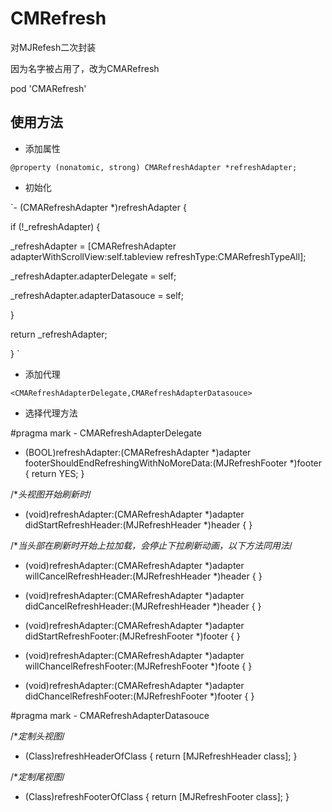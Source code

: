 # CMRefresh

对MJRefesh二次封装

因为名字被占用了，改为CMARefresh

pod 'CMARefresh'

## 使用方法
* 添加属性

`@property (nonatomic, strong) CMARefreshAdapter *refreshAdapter;
`

* 初始化

`- (CMARefreshAdapter *)refreshAdapter {

if (!_refreshAdapter) {

_refreshAdapter = [CMARefreshAdapter adapterWithScrollView:self.tableview refreshType:CMARefreshTypeAll];

_refreshAdapter.adapterDelegate = self;

_refreshAdapter.adapterDatasouce = self;

}

return _refreshAdapter;

}
`

* 添加代理

`<CMARefreshAdapterDelegate,CMARefreshAdapterDatasouce>
`

* 选择代理方法

#pragma mark - CMARefreshAdapterDelegate

- (BOOL)refreshAdapter:(CMARefreshAdapter *)adapter footerShouldEndRefreshingWithNoMoreData:(MJRefreshFooter *)footer
{
return YES;
}

/**头视图开始刷新时*/
- (void)refreshAdapter:(CMARefreshAdapter *)adapter didStartRefreshHeader:(MJRefreshHeader *)header
{
}

/**当头部在刷新时开始上拉加载，会停止下拉刷新动画，以下方法同用法*/
- (void)refreshAdapter:(CMARefreshAdapter *)adapter willCancelRefreshHeader:(MJRefreshHeader *)header
{
}

- (void)refreshAdapter:(CMARefreshAdapter *)adapter didCancelRefreshHeader:(MJRefreshHeader *)header
{
}

- (void)refreshAdapter:(CMARefreshAdapter *)adapter didStartRefreshFooter:(MJRefreshFooter *)footer
{
}

- (void)refreshAdapter:(CMARefreshAdapter *)adapter willChancelRefreshFooter:(MJRefreshFooter *)foote
{
}

- (void)refreshAdapter:(CMARefreshAdapter *)adapter didChancelRefreshFooter:(MJRefreshFooter *)footer
{
}

#pragma mark - CMARefreshAdapterDatasouce

/**定制头视图*/
- (Class)refreshHeaderOfClass
{
return [MJRefreshHeader class];
}

/**定制尾视图*/
- (Class)refreshFooterOfClass
{
return [MJRefreshFooter class];
}



